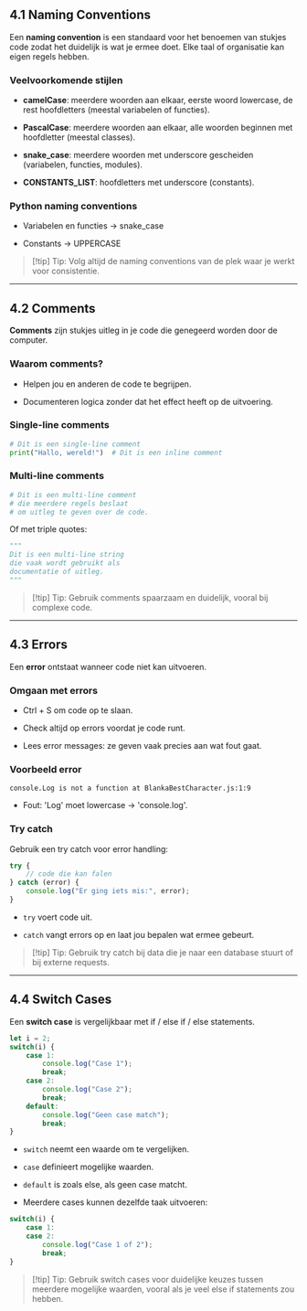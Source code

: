 ## 4.1 Naming Conventions

Een **naming convention** is een standaard voor het benoemen van stukjes code zodat het duidelijk is wat je ermee doet. Elke taal of organisatie kan eigen regels hebben.

### Veelvoorkomende stijlen

- **camelCase**: meerdere woorden aan elkaar, eerste woord lowercase, de rest hoofdletters (meestal variabelen of functies).
    
- **PascalCase**: meerdere woorden aan elkaar, alle woorden beginnen met hoofdletter (meestal classes).
    
- **snake_case**: meerdere woorden met underscore gescheiden (variabelen, functies, modules).
    
- **CONSTANTS_LIST**: hoofdletters met underscore (constants).
    

### Python naming conventions

- Variabelen en functies → snake_case
    
- Constants → UPPERCASE
    

> [!tip] Tip: Volg altijd de naming conventions van de plek waar je werkt voor consistentie.

---

## 4.2 Comments

**Comments** zijn stukjes uitleg in je code die genegeerd worden door de computer.

### Waarom comments?

- Helpen jou en anderen de code te begrijpen.
    
- Documenteren logica zonder dat het effect heeft op de uitvoering.
    

### Single-line comments

```python
# Dit is een single-line comment
print("Hallo, wereld!")  # Dit is een inline comment
```

### Multi-line comments

```python
# Dit is een multi-line comment
# die meerdere regels beslaat
# om uitleg te geven over de code.
```

Of met triple quotes:

```python
"""
Dit is een multi-line string
die vaak wordt gebruikt als
documentatie of uitleg.
"""
```

> [!tip] Tip: Gebruik comments spaarzaam en duidelijk, vooral bij complexe code.

---

## 4.3 Errors

Een **error** ontstaat wanneer code niet kan uitvoeren.

### Omgaan met errors

- Ctrl + S om code op te slaan.
    
- Check altijd op errors voordat je code runt.
    
- Lees error messages: ze geven vaak precies aan wat fout gaat.
    

### Voorbeeld error

```
console.Log is not a function at BlankaBestCharacter.js:1:9
```

- Fout: 'Log' moet lowercase → 'console.log'.
    

### Try catch

Gebruik een try catch voor error handling:

```javascript
try {
    // code die kan falen
} catch (error) {
    console.log("Er ging iets mis:", error);
}
```

- `try` voert code uit.
    
- `catch` vangt errors op en laat jou bepalen wat ermee gebeurt.
    

> [!tip] Tip: Gebruik try catch bij data die je naar een database stuurt of bij externe requests.

---

## 4.4 Switch Cases

Een **switch case** is vergelijkbaar met if / else if / else statements.

```javascript
let i = 2;
switch(i) {
    case 1:
        console.log("Case 1");
        break;
    case 2:
        console.log("Case 2");
        break;
    default:
        console.log("Geen case match");
        break;
}
```

- `switch` neemt een waarde om te vergelijken.
    
- `case` definieert mogelijke waarden.
    
- `default` is zoals else, als geen case matcht.
    
- Meerdere cases kunnen dezelfde taak uitvoeren:
    

```javascript
switch(i) {
    case 1:
    case 2:
        console.log("Case 1 of 2");
        break;
}
```

> [!tip] Tip: Gebruik switch cases voor duidelijke keuzes tussen meerdere mogelijke waarden, vooral als je veel else if statements zou hebben.